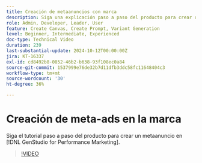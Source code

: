 ```yaml
---
title: Creación de metaanuncios con marca
description: Siga una explicación paso a paso del producto para crear un meta-anuncio en  [!DNL GenStudio for Performance Marketing].
role: Admin, Developer, Leader, User
feature: Create Canvas, Create Prompt, Variant Generation
level: Beginner, Intermediate, Experienced
doc-type: Technical Video
duration: 239
last-substantial-update: 2024-10-12T00:00:00Z
jira: KT-16337
exl-id: cd8492b8-0852-46b2-b638-93f108ec0a84
source-git-commit: 1537999e76de32b7d11dfb3ddc58fc11648404c3
workflow-type: tm+mt
source-wordcount: '30'
ht-degree: 36%

---
```


# Creación de meta-ads en la marca

Siga el tutorial paso a paso del producto para crear un metaanuncio en [!DNL GenStudio for Performance Marketing].

>[!VIDEO](https://video.tv.adobe.com/v/3435057/?learn=on)
